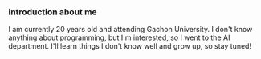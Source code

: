 ### introduction about me
I am currently 20 years old and attending Gachon University.
I don't know anything about programming, but I'm interested, so I went to the AI department.
I'll learn things I don't know well and grow up, so stay tuned!
